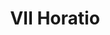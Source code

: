 ---
title: VII Horatio

mediaPath: /videos/o_14_ld1957-1080p.mp4
mediaPosition:  [296265.3515622494,4633678.235480788,128.9749748310552]
mediaRotation:  [0.2952799363457504,-0.5660787510530326,-0.6823944116363039,0.3559529094774068]
mediaScale: 1
cameraFOV: 38

cameraPosition:  [296262.45,4633680.26,129.64]
cameraTarget:  [296275.74882697646,4633670.980953614,126.59196797566968]


animationEntry: 2000
---